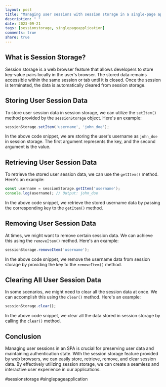 ```yaml
---
layout: post
title: "Managing user sessions with session storage in a single-page application"
description: " "
date: 2023-09-21
tags: [sessionstorage, singlepageapplication]
comments: true
share: true
---
```


## What is Session Storage?

Session storage is a web browser feature that allows developers to store key-value pairs locally in the user's browser. The stored data remains accessible within the same session or tab until it is closed. Once the session is terminated, the data is automatically cleared from session storage.

## Storing User Session Data

To store user session data in session storage, we can utilize the `setItem()` method provided by the `sessionStorage` object. Here's an example:

```javascript
sessionStorage.setItem('username', 'john_doe');
```

In the above code snippet, we are storing the user's username as `john_doe` in session storage. The first argument represents the key, and the second argument is the value.

## Retrieving User Session Data

To retrieve the stored user session data, we can use the `getItem()` method. Here's an example:

```javascript
const username = sessionStorage.getItem('username');
console.log(username); // Output: john_doe
```

In the above code snippet, we retrieve the stored username data by passing the corresponding key to the `getItem()` method.

## Removing User Session Data

At times, we might want to remove certain session data. We can achieve this using the `removeItem()` method. Here's an example:

```javascript
sessionStorage.removeItem('username');
```

In the above code snippet, we remove the username data from session storage by providing the key to the `removeItem()` method.

## Clearing All User Session Data

In some scenarios, we might need to clear all the session data at once. We can accomplish this using the `clear()` method. Here's an example:

```javascript
sessionStorage.clear();
```

In the above code snippet, we clear all the data stored in session storage by calling the `clear()` method.

## Conclusion

Managing user sessions in an SPA is crucial for preserving user data and maintaining authentication state. With the session storage feature provided by web browsers, we can easily store, retrieve, remove, and clear session data. By effectively utilizing session storage, we can create a seamless and interactive user experience in our applications.

#sessionstorage #singlepageapplication